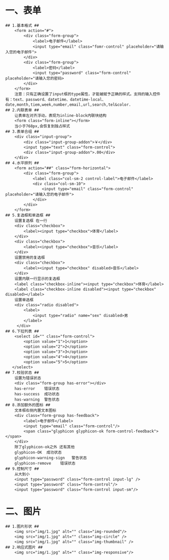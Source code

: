 # 一、表单 #
	## 1.基本格式 ##
		<form action="#">
			<div class="form-group">
				<label>电子邮件</label>
				<input type="email" class="fomr-control" placeholder="请输入您的电子邮件">
			</div>
			<div class="form-group">
				<label>密码</label>
				<input type="password" class="form-control" placeholder="请输入您的密码>
			</div>
		</form>
		注意：只有正确设置了input框的type属性，才能被赋予正确的样式。支持的输入控件有：text、password、datetime、datetime-local、date,month,tiem,week,number,email,url,search,tel&color.
	## 2.内联表单 ##
		让表单左对齐浮动，表现为inline-block内联块结构
		<form class="form-inline"></form>  
		当小于768px,会恢复到独占样式
	## 3.表单合组 ##
		<div class="input-group">
			<div class="input-group-addon">￥</div>
			<input type="text" class="form-control">
			<div class="input-group-addon">.00</div>
		</div>
	## 4.水平排列 ##
		<form action="##" class="form-horizontal">
			<div class="form-group">
				<label class="col-sm-2 control-label">电子邮件</label>
				<div class="col-sm-10">
					<input type="email" class="form-control" placeholder="请输入您的电子邮件">
				</div>
			</div>
		</form>
	## 5.复选框和单选框 ##
		设置复选框 在一行
		<div class="checkbox">
			<label><input type="checkbox">体育</label>
		</div>
		<div class="checkbox">
			<label><input type="checkbox">音乐</label>
		</div>
		设置禁用的复选框
		<div class="checkbox">
			<label><input type="checkbox" disabled>音乐</label>
		</div>
	    设置内联一行显示的复选框
		<label class="checkbox-inline"><input type="checkbox">体育</label>
	    <label class="checkbox-inline disabled"><input type="checkbox" disabled></label>
		设置单选框
		<div class="radio disabled">
			<label>
				<input type="radio" name="sex" disabled>男
			</label>
	     </div>
	## 6.下拉列表 ##
		<select id="" class="form-control">
			<option value="1">1</option>
			<option value="2">2</option>
			<option value="3">3</option>
			<option value="4">4</option>
			<option value="5">5</option>
	   </select>
	## 7.校验状态 ##
		设置为错误状态
		<div class="form-group has-error"></div>
		has-error    错误状态
		has-success  成功状态
		has-warning  警告状态
	## 8.添加额外的图标 ##
		文本框右侧内置文本图标
		<div class="form-group has-feedback">
		    <label>电子邮件</label>
		    <input type="email" class="form-control"/>
		    <span class="glyphicon glyphicon-ok form-control-feedback"></span>
		</div>
		除了glyphicon-ok之外 还有其他
		glyphicon-OK  成功状态
		glyphicon-warning-sign   警告状态
		glyphicon-remove    错误状态
	## 9.控制尺寸 ##
		从大到小
		<input type="password" class="form-control input-lg" />
		<input type="password" class="form-control"/>
		<input type="password" class="form-control input-sm"/>
# 二、图片 #
	## 1.图片形状 ##
		<img src="img/1.jpg" alt="" class="img-rounded"/>
		<img src="img/1.jpg" alt="" class="img-circle" />
		<img src="img/1.jpg" alt="" class="img-thumbnail" />
	## 2.响应式图片 ##
		<img src="img/1.jpg" alt="" class="img-responsive"/>

